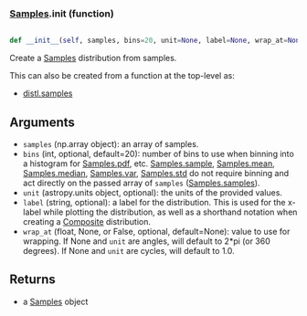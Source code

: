 ### [Samples](Samples.md).__init__ (function)


```py

def __init__(self, samples, bins=20, unit=None, label=None, wrap_at=None)

```



Create a [Samples](Samples.md) distribution from samples.

This can also be created from a function at the top-level as:

* [distl.samples](distl.samples.md)

Arguments
--------------
* `samples` (np.array object): an array of samples.
* `bins` (int, optional, default=20): number of bins
    to use when binning into a histogram for [Samples.pdf](Samples.pdf.md), etc.
    [Samples.sample](Samples.sample.md), [Samples.mean](Samples.mean.md), [Samples.median](Samples.median.md), [Samples.var](Samples.var.md),
    [Samples.std](Samples.std.md) do not require binning and act directly on the passed
    array of `samples` ([Samples.samples](Samples.samples.md)).
* `unit` (astropy.units object, optional): the units of the provided values.
* `label` (string, optional): a label for the distribution.  This is used
    for the x-label while plotting the distribution, as well as a shorthand
    notation when creating a [Composite](Composite.md) distribution.
* `wrap_at` (float, None, or False, optional, default=None): value to
    use for wrapping.  If None and `unit` are angles, will default to
    2*pi (or 360 degrees).  If None and `unit` are cycles, will default
    to 1.0.

Returns
--------
* a [Samples](Samples.md) object

